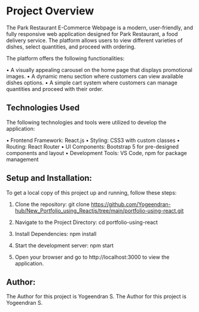# Project Overview

The Park Restaurant E-Commerce Webpage is a modern, user-friendly, and fully responsive web application designed for Park Restaurant, a food delivery service. The platform allows users to view different varieties of dishes, select quantities, and proceed with ordering.

The platform offers the following functionalities:

•	A visually appealing carousel on the home page that displays promotional images.
•	A dynamic menu section where customers can view available dishes options.
•	A simple cart system where customers can manage quantities and proceed with their order.


## Technologies Used

The following technologies and tools were utilized to develop the application:

•	Frontend Framework: React.js
•	Styling: CSS3 with custom classes
•	Routing: React Router
•	UI Components: Bootstrap 5 for pre-designed components and layout
•	Development Tools: VS Code, npm for package management

## Setup and Installation:

To get a local copy of this project up and running, follow these steps:

1. Clone the repository: git clone https://github.com/Yogeendran-hub/New_Portfolio_using_Reactjs/tree/main/portfolio-using-react.git

2. Navigate to the Project Directory: cd portfolio-using-react

3. Install Dependencies: npm install

4.  Start the development server: npm start

5. Open your browser and go to http://localhost:3000 to view the application.


## Author:

The Author for this project is Yogeendran S.
The Author for this project is Yogeendran S.
